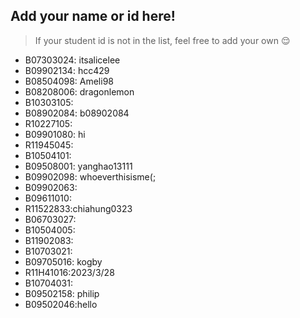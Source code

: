## Add your name or id here!
> If your student id is not in the list, feel free to add your own 😌
- B07303024: itsalicelee
- B09902134: hcc429
- B08504098: Ameli98
- B08208006: dragonlemon
- B10303105:
- B08902084: b08902084
- R10227105:
- B09901080: hi
- R11945045:
- B10504101:
- B09508001: yanghao13111
- B09902098: whoeverthisisme(;
- B09902063:
- B09611010:
- R11522833:chiahung0323
- B06703027:
- B10504005:
- B11902083:
- B10703021:
- B09705016: kogby
- R11H41016:2023/3/28
- B10704031:
- B09502158: philip
- B09502046:hello
